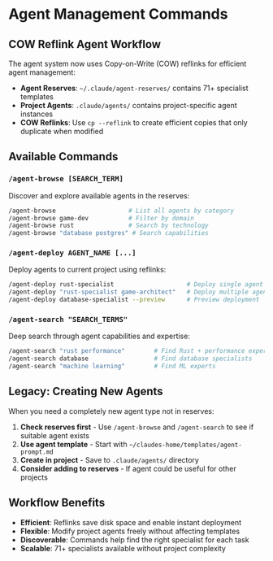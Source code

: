 # Agent Management Commands

## COW Reflink Agent Workflow

The agent system now uses Copy-on-Write (COW) reflinks for efficient agent management:

- **Agent Reserves**: `~/.claude/agent-reserves/` contains 71+ specialist templates
- **Project Agents**: `.claude/agents/` contains project-specific agent instances
- **COW Reflinks**: Use `cp --reflink` to create efficient copies that only duplicate when modified

## Available Commands

### `/agent-browse [SEARCH_TERM]`
Discover and explore available agents in the reserves:
```bash
/agent-browse                    # List all agents by category
/agent-browse game-dev           # Filter by domain  
/agent-browse rust               # Search by technology
/agent-browse "database postgres" # Search capabilities
```

### `/agent-deploy AGENT_NAME [...]`
Deploy agents to current project using reflinks:
```bash
/agent-deploy rust-specialist                    # Deploy single agent
/agent-deploy "rust-specialist game-architect"   # Deploy multiple agents
/agent-deploy database-specialist --preview      # Preview deployment
```

### `/agent-search "SEARCH_TERMS"`
Deep search through agent capabilities and expertise:
```bash
/agent-search "rust performance"        # Find Rust + performance experts
/agent-search database                  # Find database specialists  
/agent-search "machine learning"        # Find ML experts
```

## Legacy: Creating New Agents

When you need a completely new agent type not in reserves:

1. **Check reserves first** - Use `/agent-browse` and `/agent-search` to see if suitable agent exists
2. **Use agent template** - Start with `~/claudes-home/templates/agent-prompt.md`
3. **Create in project** - Save to `.claude/agents/` directory
4. **Consider adding to reserves** - If agent could be useful for other projects

## Workflow Benefits

- **Efficient**: Reflinks save disk space and enable instant deployment
- **Flexible**: Modify project agents freely without affecting templates
- **Discoverable**: Commands help find the right specialist for each task
- **Scalable**: 71+ specialists available without project complexity
